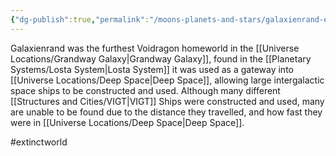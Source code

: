 ```yaml
---
{"dg-publish":true,"permalink":"/moons-planets-and-stars/galaxienrand-extinct-galaxy-s-edge-voidragon-homeworld/"}
---
```


Galaxienrand was the furthest Voidragon homeworld in the [[Universe Locations/Grandway Galaxy\|Grandway Galaxy]], found in the [[Planetary Systems/Losta System\|Losta System]] it was used as a gateway into [[Universe Locations/Deep Space\|Deep Space]], allowing large intergalactic space ships to be constructed and used. Although many different [[Structures and Cities/VIGT\|VIGT]] Ships were constructed and used, many are unable to be found due to the distance they travelled, and how fast they were in [[Universe Locations/Deep Space\|Deep Space]]. 

#extinctworld 